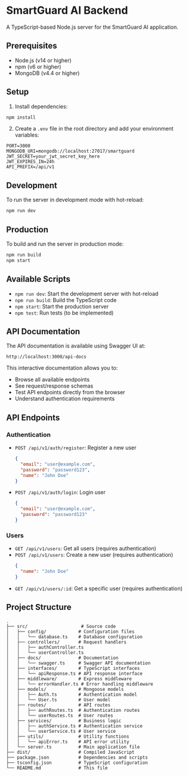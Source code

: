 # SmartGuard AI Backend

A TypeScript-based Node.js server for the SmartGuard AI application.

## Prerequisites

- Node.js (v14 or higher)
- npm (v6 or higher)
- MongoDB (v4.4 or higher)

## Setup

1. Install dependencies:
```bash
npm install
```

2. Create a `.env` file in the root directory and add your environment variables:
```env
PORT=3000
MONGODB_URI=mongodb://localhost:27017/smartguard
JWT_SECRET=your_jwt_secret_key_here
JWT_EXPIRES_IN=24h
API_PREFIX=/api/v1
```

## Development

To run the server in development mode with hot-reload:
```bash
npm run dev
```

## Production

To build and run the server in production mode:
```bash
npm run build
npm start
```

## Available Scripts

- `npm run dev`: Start the development server with hot-reload
- `npm run build`: Build the TypeScript code
- `npm start`: Start the production server
- `npm test`: Run tests (to be implemented)

## API Documentation

The API documentation is available using Swagger UI at:
```
http://localhost:3000/api-docs
```

This interactive documentation allows you to:
- Browse all available endpoints
- See request/response schemas
- Test API endpoints directly from the browser
- Understand authentication requirements

## API Endpoints

### Authentication
- `POST /api/v1/auth/register`: Register a new user
  ```json
  {
    "email": "user@example.com",
    "password": "password123",
    "name": "John Doe"
  }
  ```
- `POST /api/v1/auth/login`: Login user
  ```json
  {
    "email": "user@example.com",
    "password": "password123"
  }
  ```

### Users
- `GET /api/v1/users`: Get all users (requires authentication)
- `POST /api/v1/users`: Create a new user (requires authentication)
  ```json
  {
    "name": "John Doe"
  }
  ```
- `GET /api/v1/users/:id`: Get a specific user (requires authentication)

## Project Structure

```
.
├── src/                    # Source code
│   ├── config/            # Configuration files
│   │   └── database.ts    # Database configuration
│   ├── controllers/       # Request handlers
│   │   ├── authController.ts
│   │   └── userController.ts
│   ├── docs/              # Documentation
│   │   └── swagger.ts     # Swagger API documentation
│   ├── interfaces/        # TypeScript interfaces
│   │   └── apiResponse.ts # API response interface
│   ├── middleware/        # Express middleware
│   │   └── errorHandler.ts # Error handling middleware
│   ├── models/            # Mongoose models
│   │   ├── Auth.ts        # Authentication model
│   │   └── User.ts        # User model
│   ├── routes/            # API routes
│   │   ├── authRoutes.ts  # Authentication routes
│   │   └── userRoutes.ts  # User routes
│   ├── services/          # Business logic
│   │   ├── authService.ts # Authentication service
│   │   └── userService.ts # User service
│   ├── utils/             # Utility functions
│   │   └── apiError.ts    # API error utility
│   └── server.ts          # Main application file
├── dist/                  # Compiled JavaScript
├── package.json           # Dependencies and scripts
├── tsconfig.json          # TypeScript configuration
└── README.md              # This file
``` 
